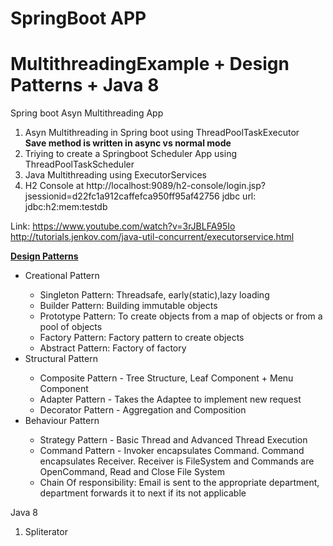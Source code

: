 # SpringBoot APP

# MultithreadingExample + Design Patterns + Java 8
Spring boot Asyn Multithreading App

1. Asyn Multithreading in Spring boot using ThreadPoolTaskExecutor 
   <br><b> Save method is written in async vs normal mode</b>
2. Triying to create a Springboot Scheduler App using ThreadPoolTaskScheduler
3. Java Multithreading using ExecutorServices
4. H2 Console at http://localhost:9089/h2-console/login.jsp?jsessionid=d22fc1a912caffefca950ff95af42756
jdbc url: jdbc:h2:mem:testdb

Link: https://www.youtube.com/watch?v=3rJBLFA95Io
http://tutorials.jenkov.com/java-util-concurrent/executorservice.html


<b><u>Design Patterns</u></b>
<ul>
   <li>Creational Pattern </li>
         <ul> 
            <li> Singleton Pattern: Threadsafe, early(static),lazy loading </li>
            <li> Builder Pattern: Building immutable objects </li>
            <li> Prototype Pattern: To create objects from a map of objects or from a pool of objects </li>
            <li> Factory Pattern: Factory pattern to create objects </li>
            <li> Abstract Pattern: Factory of factory </li>
         </ul>   
   <li>Structural Pattern </li>
      <ul>
          <li> Composite Pattern - Tree Structure, Leaf Component + Menu Component </li>
          <li> Adapter Pattern - Takes the Adaptee to implement new request </li>
          <li> Decorator Pattern - Aggregation and Composition</li>
      </ul>   
   <li>Behaviour Pattern </li>
   <ul>
          <li> Strategy Pattern - Basic Thread and Advanced Thread Execution</li>
          <li> Command Pattern - Invoker encapsulates Command. Command encapsulates Receiver.
             Receiver is FileSystem and Commands are OpenCommand, Read and Close File System</li>
          <li> Chain Of responsibility: Email is sent to the appropriate department, 
          department forwards it to next if its not applicable</li>   
   </ul>
</ul>   


Java 8
1. Spliterator
